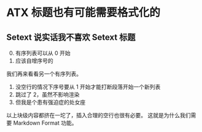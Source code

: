 # ATX 标题也有可能需要格式化的 ##
Setext 说实话我不喜欢 Setext 标题
----
0. 有序列表可以从 0 开始
0. 应该自增序号的

我们再来看看另一个有序列表。
1. 没空行的情况下序号要从 1 开始才能打断段落开始一个新列表
3. 跳过了 2，虽然不影响渲染
2. 但我是个患有强迫症的处女座

以上块级内容都挤在一坨了，插入合理的空行也很有必要。
这就是为什么我们需要 Markdown Format 功能。
